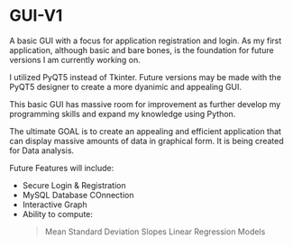 # GUI-V1
A basic GUI with a focus for application registration and login. 
As my first application, although basic and bare bones, is the foundation for future versions I am currently working on. 

I utilized PyQT5 instead of Tkinter. 
Future versions may be made with the PyQT5 designer to create a more dyanimic and appealing GUI.

This basic GUI has massive room for improvement as further develop my programming skills and expand my knowledge using Python.

The ultimate GOAL is to create an appealing and efficient application that can display massive amounts of data in graphical form. It is being created for Data analysis. 

Future Features will include:
- Secure Login & Registration
- MySQL Database COnnection
- Interactive Graph
- Ability to compute:
  >Mean
  >Standard Deviation
  >Slopes
  >Linear Regression Models
  
